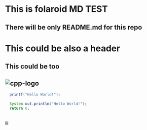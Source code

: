 
# This is folaroid MD TEST

## There will be only README.md for this repo

This could be also a header
===

This could be too
---------

![cpp-logo](https://user-images.githubusercontent.com/48283895/199665714-e6dd1d42-2224-4856-a7e9-4fbef9ada5c6.png)
-------

```java
  printf("Hello World!");
  
  System.out.println("Hello World!");
  return 0;
```

||||
 ------- | --- | -
 
 
iii
